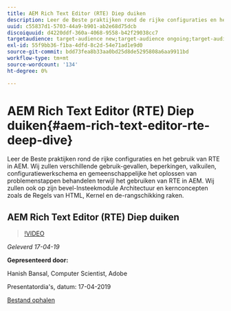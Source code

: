 ```yaml
---
title: AEM Rich Text Editor (RTE) Diep duiken
description: Leer de Beste praktijken rond de rijke configuraties en het gebruik van RTE in AEM. Wij zullen verschillende gebruik-gevallen, beperkingen, valkuilen, configuratiewerkschema en gemeenschappelijke het oplossen van problemenstappen behandelen terwijl het gebruiken van RTE in AEM. Wij zullen ook op zijn bevel-Insteekmodule Architectuur en kernconcepten zoals de Regels van HTML, Kernel en de-rangschikking raken.
uuid: c55837d1-5703-44a9-b901-ab2e68d75dcb
discoiquuid: d4220ddf-360a-4068-9558-b42f29038cc7
targetaudience: target-audience new;target-audience ongoing;target-audience upgrader
exl-id: 55f9bb36-f1ba-4dfd-8c2d-54e71ad1e9d0
source-git-commit: bdd73fea8b33aa0bd25d8de5295808a6aa9911bd
workflow-type: tm+mt
source-wordcount: '134'
ht-degree: 0%

---
```


# AEM Rich Text Editor (RTE) Diep duiken{#aem-rich-text-editor-rte-deep-dive}

Leer de Beste praktijken rond de rijke configuraties en het gebruik van RTE in AEM. Wij zullen verschillende gebruik-gevallen, beperkingen, valkuilen, configuratiewerkschema en gemeenschappelijke het oplossen van problemenstappen behandelen terwijl het gebruiken van RTE in AEM. Wij zullen ook op zijn bevel-Insteekmodule Architectuur en kernconcepten zoals de Regels van HTML, Kernel en de-rangschikking raken.

## AEM Rich Text Editor (RTE) Diep duiken

>[!VIDEO](https://video.tv.adobe.com/v/27087/?quality=9)

*Geleverd 17-04-19*

**Gepresenteerd door:**

Hanish Bansal, Computer Scientist, Adobe

Presentatordia&#39;s, datum: 17-04-2019

[Bestand ophalen](assets/aem-gems-aem-rte-04172019.pdf)
